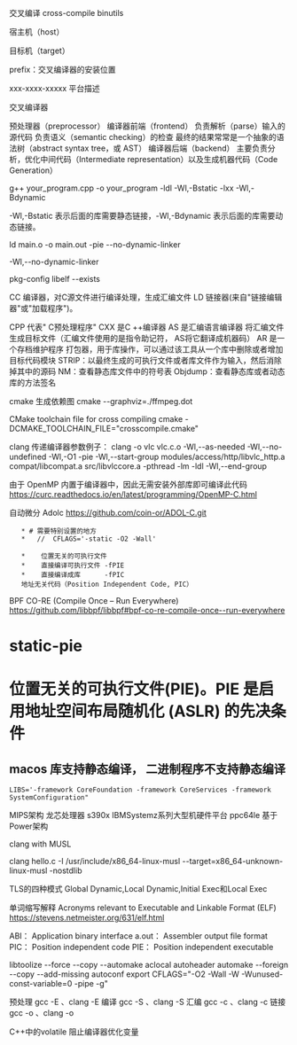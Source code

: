 交叉编译 cross-compile binutils

宿主机（host）

目标机（target）

prefix：交叉编译器的安装位置

xxx-xxxx-xxxxx 平台描述

交叉编译器

预处理器（preprocessor）
编译器前端（frontend）
负责解析（parse）输入的源代码 负责语义（semantic checking）的检查 最终的结果常常是一个抽象的语法树（abstract syntax tree，或
AST）
编译器后端（backend）
主要负责分析，优化中间代码（Intermediate representation）以及生成机器代码（Code Generation）

g++ your_program.cpp -o your_program -ldl -Wl,-Bstatic -lxx -Wl,-Bdynamic

-Wl,-Bstatic 表示后面的库需要静态链接，-Wl,-Bdynamic 表示后面的库需要动态链接。

ld main.o -o main.out -pie --no-dynamic-linker

-Wl,--no-dynamic-linker

pkg-config libelf --exists

CC 编译器，对C源文件进行编译处理，生成汇编文件
LD 链接器(来自"链接编辑器"或"加载程序")。

CPP 代表" C预处理程序"
CXX 是C ++编译器
AS 是汇编语言编译器 将汇编文件生成目标文件（汇编文件使用的是指令助记符， AS将它翻译成机器码）
AR 是一个存档维护程序 打包器，用于库操作，可以通过该工具从一个库中删除或者增加目标代码模块
STRIP：以最终生成的可执行文件或者库文件作为输入，然后消除掉其中的源码
NM：查看静态库文件中的符号表
Objdump：查看静态库或者动态库的方法签名

cmake 生成依赖图
cmake --graphviz=./ffmpeg.dot

CMake toolchain file for cross compiling
cmake -DCMAKE_TOOLCHAIN_FILE="crosscompile.cmake"

clang 传递编译器参数例子：
clang -o vlc vlc.c.o -Wl,--as-needed -Wl,--no-undefined -Wl,-O1 -pie -Wl,--start-group modules/access/http/libvlc_http.a
compat/libcompat.a src/libvlccore.a -pthread -lm -ldl -Wl,--end-group

由于 OpenMP 内置于编译器中，因此无需安装外部库即可编译此代码
https://curc.readthedocs.io/en/latest/programming/OpenMP-C.html

自动微分 Adolc
https://github.com/coin-or/ADOL-C.git

       * # 需要特别设置的地方
       *   //  CFLAGS='-static -O2 -Wall'

       *    位置无关的可执行文件
       *    直接编译可执行文件 -fPIE
       *    直接编译成库      -fPIC
       地址无关代码（Position Independent Code, PIC）

BPF CO-RE (Compile Once – Run Everywhere)
https://github.com/libbpf/libbpf#bpf-co-re-compile-once--run-everywhere

# static-pie

# 位置无关的可执行文件(PIE)。PIE 是启用地址空间布局随机化 (ASLR) 的先决条件

## macos 库支持静态编译， 二进制程序不支持静态编译

    LIBS='-framework CoreFoundation -framework CoreServices -framework SystemConfiguration"

MIPS架构 龙芯处理器
s390x IBMSystemz系列大型机硬件平台
ppc64le 基于Power架构

clang with MUSL

clang hello.c -I /usr/include/x86_64-linux-musl --target=x86_64-unknown-linux-musl -nostdlib

TLS的四种模式 Global Dynamic,Local Dynamic,Initial Exec和Local Exec

单词缩写解释
Acronyms relevant to Executable and Linkable Format (ELF)
https://stevens.netmeister.org/631/elf.html

ABI： Application binary interface
a.out： Assembler output file format
PIC： Position independent code
PIE： Position independent executable

libtoolize --force --copy --automake
aclocal
autoheader
automake --foreign --copy --add-missing
autoconf
export CFLAGS="-O2 -Wall -W -Wunused-const-variable=0 -pipe -g"

预处理 gcc -E 、clang -E
编译 gcc -S 、clang -S
汇编 gcc -c 、clang -c
链接 gcc -o 、clang -o

C++中的volatile 阻止编译器优化变量

